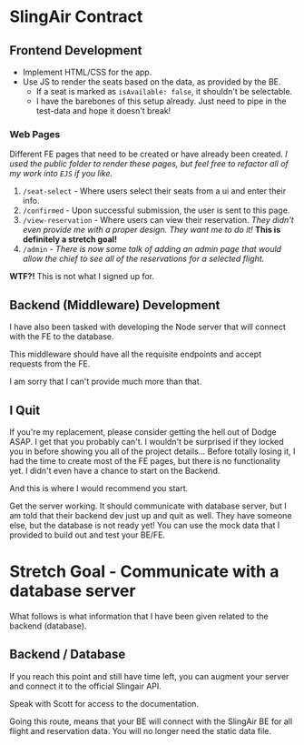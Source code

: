 # SlingAir Contract

## Frontend Development

- Implement HTML/CSS for the app.
- Use JS to render the seats based on the data, as provided by the BE.
  - If a seat is marked as `isAvailable: false`, it shouldn't be selectable.
  - I have the barebones of this setup already. Just need to pipe in the test-data and hope it doesn't break!

### Web Pages

Different FE pages that need to be created or have already been created. _I used the public folder to render these pages, but feel free to refactor all of my work into `EJS` if you like._

1. `/seat-select` - Where users select their seats from a ui and enter their info.
2. `/confirmed` - Upon successful submission, the user is sent to this page.
3. `/view-reservation` - Where users can view their reservation. _They didn't even provide me with a proper design. They want me to do it!_ **This is definitely a stretch goal!**
4. `/admin` - _There is now some talk of adding an admin page that would allow the chief to see all of the reservations for a selected flight._

**WTF?!** This is not what I signed up for.

## Backend (Middleware) Development

I have also been tasked with developing the Node server that will connect with the FE to the database.

This middleware should have all the requisite endpoints and accept requests from the FE.

I am sorry that I can't provide much more than that.

## I Quit

If you're my replacement, please consider getting the hell out of Dodge ASAP. I get that you probably can't. I wouldn't be surprised if they locked you in before showing you all of the project details... Before totally losing it, I had the time to create most of the FE pages, but there is no functionality yet. I didn't even have a chance to start on the Backend.

And this is where I would recommend you start.

Get the server working. It should communicate with database server, but I am told that their backend dev just up and quit as well. They have someone else, but the database is not ready yet! You can use the mock data that I provided to build out and test your BE/FE.

# Stretch Goal - Communicate with a database server

What follows is what information that I have been given related to the backend (database).

## Backend / Database

If you reach this point and still have time left, you can augment your server and connect it to the official Slingair API.

Speak with Scott for access to the documentation.

Going this route, means that your BE will connect with the SlingAir BE for all flight and reservation data. You will no longer need the static data file.
